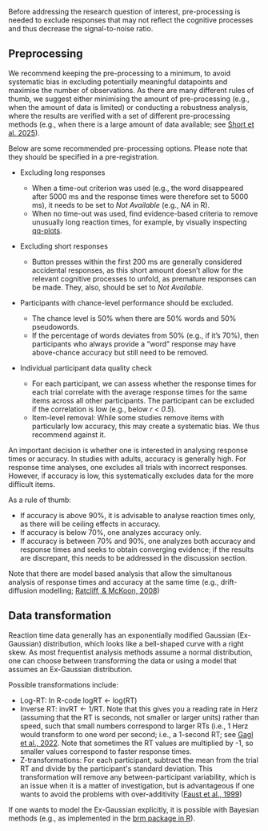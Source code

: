 Before addressing the research question of interest, pre-processing is needed to exclude responses that may not reflect the cognitive processes and thus decrease the signal-to-noise ratio. 

## Preprocessing
We recommend keeping the pre-processing to a minimum, to avoid systematic bias in excluding potentially meaningful datapoints and maximise the number of observations. As there are many different rules of thumb, we suggest either minimising the amount of pre-processing (e.g., when the amount of data is limited) or conducting a robustness analysis, where the results are verified with a set of different pre-processing methods (e.g., when there is a large amount of data available; see [Short et al. 2025](https://doi.org/10.31222/osf.io/4yzeh_v1)). 

Below are some recommended pre-processing options. Please note that they should be specified in a pre-registration.

- Excluding long responses
    - When a time-out criterion was used (e.g., the word disappeared after 5000 ms and the response times were therefore set to 5000 ms), it needs to be set to *Not Available* (e.g., *NA* in R).
    - When no time-out was used, find evidence-based criteria to remove unusually long reaction times, for example, by visually inspecting [qq-plots](https://en.wikipedia.org/wiki/Q%E2%80%93Q_plot).

-  Excluding short responses
    - Button presses within the first 200 ms are generally considered accidental responses, as this short amount doesn’t allow for the relevant cognitive processes to unfold, as premature responses can be made. They, also, should be set to *Not Available*.

- Participants with chance-level performance should be excluded.
    - The chance level is 50% when there are 50% words and 50% pseudowords.
    - If the percentage of words deviates from 50% (e.g., if it’s 70%), then participants who always provide a “word” response may have above-chance accuracy but still need to be removed.

- Individual participant data quality check
    - For each participant, we can assess whether the response times for each trial correlate with the average response times for the same items across all other participants. The participant can be excluded if the correlation is low (e.g., below *r < 0.5*). 
    - Item-level removal: While some studies remove items with particularly low accuracy, this may create a systematic bias. We thus recommend against it.

An important decision is whether one is interested in analysing response times or accuracy. In studies with adults, accuracy is generally high. For response time analyses, one excludes all trials with incorrect responses. However, if accuracy is low, this systematically excludes data for the more difficult items. 

As a rule of thumb: 
- If accuracy is above 90%, it is advisable to analyse reaction times only, as there will be ceiling effects in accuracy. 
- If accuracy is below 70%, one analyzes accuracy only. 
- If accuracy is between 70% and 90%, one analyzes both accuracy and response times and seeks to obtain converging evidence; if the results are discrepant, this needs to be addressed in the discussion section. 

Note that there are model based analysis that allow the simultanous analysis of response times and accuracy at the same time (e.g., drift-diffusion modelling; [Ratcliff, & McKoon, 2008](https://doi.org/10.1162/neco.2008.12-06-420))

##  Data transformation
Reaction time data generally has an exponentially modified Gaussian (Ex-Gaussian) distribution, which looks like a bell-shaped curve with a right skew. As most frequentist analysis methods assume a normal distribution, one can choose between transforming the data or using a model that assumes an Ex-Gaussian distribution.

Possible transformations include:
- Log-RT: In R-code logRT <- log(RT)
- Inverse RT: invRT <- 1/RT. Note that this gives you a reading rate in Herz (assuming that the RT is seconds, not smaller or larger units) rather than speed, such that small numbers correspond to larger RTs (i.e., 1 Herz would transform to one word per second; i.e., a 1-second RT; see [Gagl et al., 2022](https://doi.org/10.1038/s41562-021-01215-4). Note that sometimes the RT values are multiplied by -1, so smaller values correspond to faster response times. 
- Z-transformations: For each participant, subtract the mean from the trial RT and divide by the participant's standard deviation. This transformation  will remove any between-participant variability, which is an issue when it is a matter of investigation, but is advantageous if one wants to avoid the problems with over-additivity ([Faust et al., 1999](https://doi.org/10.1037/0033-2909.125.6.777))

If one wants to model the Ex-Gaussian explicitly, it is possible with Bayesian methods (e.g., as implemented in the [brm package in R](https://github.com/paul-buerkner/brms)). 
